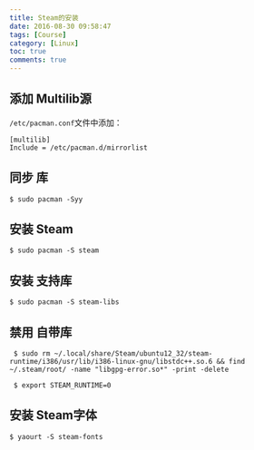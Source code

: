 ```yaml
---
title: Steam的安装
date: 2016-08-30 09:58:47
tags: [Course]
category: [Linux]
toc: true
comments: true
---
```

## 添加 Multilib源
`/etc/pacman.conf`文件中添加：
```
[multilib]
Include = /etc/pacman.d/mirrorlist
```

<!--more-->
## 同步 库
```
$ sudo pacman -Syy
```

## 安装 Steam
```
$ sudo pacman -S steam
```
## 安装 支持库
```
$ sudo pacman -S steam-libs
```
## 禁用 自带库
```
 $ sudo rm ~/.local/share/Steam/ubuntu12_32/steam-runtime/i386/usr/lib/i386-linux-gnu/libstdc++.so.6 && find ~/.steam/root/ -name "libgpg-error.so*" -print -delete
```
```
 $ export STEAM_RUNTIME=0
```
## 安装 Steam字体
```
$ yaourt -S steam-fonts
```

